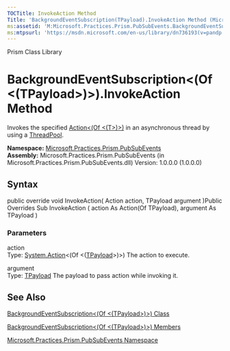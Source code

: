 ```yaml
---
TOCTitle: InvokeAction Method
Title: 'BackgroundEventSubscription(TPayload).InvokeAction Method (Microsoft.Practices.Prism.PubSubEvents)'
ms:assetid: 'M:Microsoft.Practices.Prism.PubSubEvents.BackgroundEventSubscription\`1.InvokeAction(System.Action{\`0},\`0)'
ms:mtpsurl: 'https://msdn.microsoft.com/en-us/library/dn736193(v=pandp.50)'
---
```


Prism Class Library

# BackgroundEventSubscription<(Of <(TPayload>)>).InvokeAction Method


Invokes the specified [Action<(Of <(T>)>)](http://msdn.microsoft.com/en-us/library/018hxwa8) in an asynchronous thread by using a [ThreadPool](http://msdn.microsoft.com/en-us/library/y5htx827).

**Namespace:** [Microsoft.Practices.Prism.PubSubEvents](https://msdn.microsoft.com/library/microsoft.practices.prism.pubsubevents)
**Assembly:** Microsoft.Practices.Prism.PubSubEvents (in Microsoft.Practices.Prism.PubSubEvents.dll) Version: 1.0.0.0 (1.0.0.0)

## Syntax


public override void InvokeAction( Action<TPayload> action, TPayload argument )Public Overrides Sub InvokeAction ( action As Action(Of TPayload), argument As TPayload )

### Parameters

action  
Type: [System.Action](http://msdn.microsoft.com/en-us/library/018hxwa8)<(Of <([TPayload](https://msdn.microsoft.com/library/microsoft.practices.prism.pubsubevents.backgroundeventsubscription%601)>)>)
The action to execute.

argument  
Type: [TPayload](https://msdn.microsoft.com/library/microsoft.practices.prism.pubsubevents.backgroundeventsubscription%601)
The payload to pass action while invoking it.

## See Also



[BackgroundEventSubscription<(Of <(TPayload>)>) Class](https://msdn.microsoft.com/library/microsoft.practices.prism.pubsubevents.backgroundeventsubscription%601)

[BackgroundEventSubscription<(Of <(TPayload>)>) Members](https://msdn.microsoft.com/allmembers.t:microsoft.practices.prism.pubsubevents.backgroundeventsubscription%601)

[Microsoft.Practices.Prism.PubSubEvents Namespace](https://msdn.microsoft.com/library/microsoft.practices.prism.pubsubevents)

